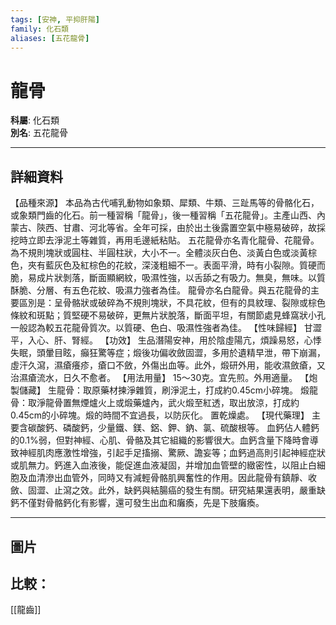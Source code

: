 ```yaml
---
tags: [安神, 平抑肝陽]
family: 化石類
aliases: [五花龍骨]
---
```


# 龍骨

**科屬**: 化石類  
**別名**: 五花龍骨  

---

## 詳細資料
【品種來源】
本品為古代哺乳動物如象類、犀類、牛類、三趾馬等的骨骼化石，或象類門齒的化石。前一種習稱「龍骨」，後一種習稱「五花龍骨」。主產山西、內蒙古、陝西、甘肅、河北等省。全年可採，由於出土後露置空氣中極易破碎，故採挖時立即去淨泥土等雜質，再用毛邊紙粘貼。
五花龍骨亦名青化龍骨、花龍骨。為不規則塊狀或圓柱、半圓柱狀，大小不一。全體淡灰白色、淡黃白色或淡黃棕色，夾有藍灰色及紅棕色的花紋，深淺粗細不一。表面平滑，時有小裂隙。質硬而脆，易成片狀剝落，斷面顯網紋，吸濕性強，以舌舔之有吸力。無臭，無味。以質酥脆、分層、有五色花紋、吸濕力強者為佳。
龍骨亦名白龍骨。與五花龍骨的主要區別是：呈骨骼狀或破碎為不規則塊狀，不具花紋，但有的具紋理、裂隙或棕色條紋和斑點；質堅硬不易破碎，更無片狀脫落，斷面平坦，有關節處見蜂窩狀小孔一般認為較五花龍骨質次。以質硬、色白、吸濕性強者為佳。
【性味歸經】
甘澀平，入心、肝、腎經。
【功效】
生品潛陽安神，用於陰虛陽亢，煩躁易怒，心悸失眠，頭暈目眩，癲狂驚等症；煅後功偏收斂固澀，多用於遺精早泄，帶下崩漏，虛汗久瀉，濕瘡癢疹，瘡口不斂，外傷出血等。此外，煅研外用，能收濕斂瘡，又治濕瘡流水，日久不愈者。
【用法用量】
15～30克。宜先煎。外用適量。
【炮製儲藏】
生龍骨：取原藥材揀淨雜質，刷淨泥土，打成約0.45cm小碎塊。
煅龍骨：取淨龍骨置無煙爐火上或煅藥爐內，武火煅至紅透，取出放涼，打成約0.45cm的小碎塊。煅的時間不宜過長，以防灰化。
置乾燥處。
【現代藥理】
主要含碳酸鈣、磷酸鈣，少量鐵、鎂、鋁、鉀、鈉、氯、硫酸根等。
血鈣佔人體鈣的0.1%弱，但對神經、心肌、骨骼及其它組織的影響很大。血鈣含量下降時會導致神經肌肉應激性增強，引起手足搐搦、驚厥、譫妄等；血鈣過高則引起神經症狀或肌無力。鈣進入血液後，能促進血液凝固，并增加血管壁的緻密性，以阻止白細胞及血清滲出血管外，同時又有減輕骨骼肌興奮性的作用。因此龍骨有鎮靜、收斂、固澀、止瀉之效。此外，缺鈣與結腸癌的發生有關。研究結果還表明，嚴重缺鈣不僅對骨骼鈣化有影響，還可發生出血和癱瘓，先是下肢癱瘓。

---

## 圖片
## 比較：
[[龍齒]]
